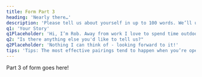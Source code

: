 ```yaml
---
title: Form Part 3
heading: 'Nearly there…'
description: 'Please tell us about yourself in up to 100 words. We’ll use your story (bio) to match you up with a reading partner. We’ll also use it when we introduce you to your reading partner.'
q1: 'Your Story'
q1Placeholder: 'Hi, I’m Rob. Away from work I love to spend time outdoors – long walks work wonders for my soul! I’m in my element sitting around a campfire with family, baking in our kitchen, or reading to my kids just before bed. I’m keen to read with someone outside my circle to open my eyes to different cultural perspectives. I’m not the most confident reader in the world so it would be great to have some practice!'
q2: "Is there anything else you'd like to tell us?"
q2Placeholder: 'Nothing I can think of - looking forward to it!'
tips: 'Tips: The most effective pairings tend to happen when you’re open and share something interesting and light-hearted about yourself. Describe what you like to do in your spare time, and perhaps share a touch of quirkiness. Consider what you’re passionate about and what makes you special ☺'
---
```


Part 3 of form goes here!
